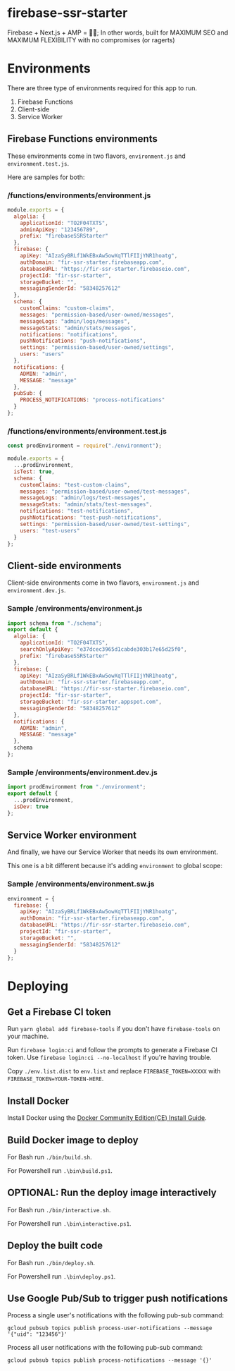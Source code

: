 # firebase-ssr-starter

Firebase + Next.js + AMP = 🐱‍👓; In other words, built for MAXIMUM SEO and MAXIMUM FLEXIBILITY with no compromises (or ragerts)

# Environments

There are three type of environments required for this app to run.

1.  Firebase Functions
2.  Client-side
3.  Service Worker

## Firebase Functions environments

These environments come in two flavors, `environment.js` and `environment.test.js`.

Here are samples for both:

### /functions/environments/environment.js

```javascript
module.exports = {
  algolia: {
    applicationId: "TO2F04TXTS",
    adminApiKey: "123456789",
    prefix: "firebaseSSRStarter"
  },
  firebase: {
    apiKey: "AIzaSyBRLf1WkEBxAw5owXqTTlFIIjYNR1hoatg",
    authDomain: "fir-ssr-starter.firebaseapp.com",
    databaseURL: "https://fir-ssr-starter.firebaseio.com",
    projectId: "fir-ssr-starter",
    storageBucket: "",
    messagingSenderId: "58348257612"
  },
  schema: {
    customClaims: "custom-claims",
    messages: "permission-based/user-owned/messages",
    messageLogs: "admin/logs/messages",
    messageStats: "admin/stats/messages",
    notifications: "notifications",
    pushNotifications: "push-notifications",
    settings: "permission-based/user-owned/settings",
    users: "users"
  },
  notifications: {
    ADMIN: "admin",
    MESSAGE: "message"
  },
  pubSub: {
    PROCESS_NOTIFICATIONS: "process-notifications"
  }
};
```

### /functions/environments/environment.test.js

```javascript
const prodEnvironment = require("./environment");

module.exports = {
  ...prodEnvironment,
  isTest: true,
  schema: {
    customClaims: "test-custom-claims",
    messages: "permission-based/user-owned/test-messages",
    messageLogs: "admin/logs/test-messages",
    messageStats: "admin/stats/test-messages",
    notifications: "test-notifications",
    pushNotifications: "test-push-notifications",
    settings: "permission-based/user-owned/test-settings",
    users: "test-users"
  }
};
```

## Client-side environments

Client-side environments come in two flavors, `environment.js` and `environment.dev.js`.

### Sample /environments/environment.js

```javascript
import schema from "./schema";
export default {
  algolia: {
    applicationId: "TO2F04TXTS",
    searchOnlyApiKey: "e37dcec3965d1cabde303b17e65d25f0",
    prefix: "firebaseSSRStarter"
  },
  firebase: {
    apiKey: "AIzaSyBRLf1WkEBxAw5owXqTTlFIIjYNR1hoatg",
    authDomain: "fir-ssr-starter.firebaseapp.com",
    databaseURL: "https://fir-ssr-starter.firebaseio.com",
    projectId: "fir-ssr-starter",
    storageBucket: "fir-ssr-starter.appspot.com",
    messagingSenderId: "58348257612"
  },
  notifications: {
    ADMIN: "admin",
    MESSAGE: "message"
  },
  schema
};
```

### Sample /environments/environment.dev.js

```javascript
import prodEnvironment from "./environment";
export default {
  ...prodEnvironment,
  isDev: true
};
```

## Service Worker environment

And finally, we have our Service Worker that needs its own environment.

This one is a bit different because it's adding `environment` to global scope:

### Sample /environments/environment.sw.js

```javascript
environment = {
  firebase: {
    apiKey: "AIzaSyBRLf1WkEBxAw5owXqTTlFIIjYNR1hoatg",
    authDomain: "fir-ssr-starter.firebaseapp.com",
    databaseURL: "https://fir-ssr-starter.firebaseio.com",
    projectId: "fir-ssr-starter",
    storageBucket: "",
    messagingSenderId: "58348257612"
  }
};
```

# Deploying

## Get a Firebase CI token

Run `yarn global add firebase-tools` if you don't have `firebase-tools` on your machine.

Run `firebase login:ci` and follow the prompts to generate a Firebase CI token. Use `firebase login:ci --no-localhost` if you're having trouble.

Copy `./env.list.dist` to `env.list` and replace `FIREBASE_TOKEN=XXXXX` with `FIREBASE_TOKEN=YOUR-TOKEN-HERE`.

## Install Docker

Install Docker using the [Docker Community Edition(CE) Install Guide](https://docs.docker.com/install/).

## Build Docker image to deploy

For Bash run `./bin/build.sh`.

For Powershell run `.\bin\build.ps1`.

## OPTIONAL: Run the deploy image interactively

For Bash run `./bin/interactive.sh`.

For Powershell run `.\bin\interactive.ps1`.

## Deploy the built code

For Bash run `./bin/deploy.sh`.

For Powershell run `.\bin\deploy.ps1`.

## Use Google Pub/Sub to trigger push notifications

Process a single user's notifications with the following pub-sub command:

`gcloud pubsub topics publish process-user-notifications --message '{"uid": "123456"}'`

Process all user notifications with the following pub-sub command:

`gcloud pubsub topics publish process-notifications --message '{}'`
